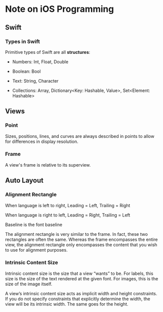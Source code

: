 # Note on iOS Programming

## Swift

### Types in Swift

Primitive types of Swift are all **structures**:

* Numbers: Int, Float, Double

* Boolean: Bool

* Text: String, Character

* Collections: Array<Element>, Dictionary<Key: Hashable, Value>, Set<Element: Hashable>

## Views

### Point

Sizes, positions, lines, and curves are always described in points to allow for differences in display resolution.

### Frame

A view's frame is relative to its superview.

## Auto Layout

### Alignment Rectangle

When language is left to right, Leading = Left, Trailing = Right

When language is right to left, Leading = Right, Trailing = Left

Baseline is the font baseline

The alignment rectangle is very similar to the frame. In fact, these two rectangles are often the same. Whereas the frame encompasses the entire view, the alignment rectangle only encompasses the content that you wish to use for alignment purposes.

### Intrinsic Content Size

Intrinsic content size is the size that a view “wants” to be. For labels, this size is the size of the text rendered at the given font. For images, this is the size of the image itself.

A view’s intrinsic content size acts as implicit width and height constraints. If you do not specify constraints that explicitly determine the width, the view will be its intrinsic width. The same goes for the height.
